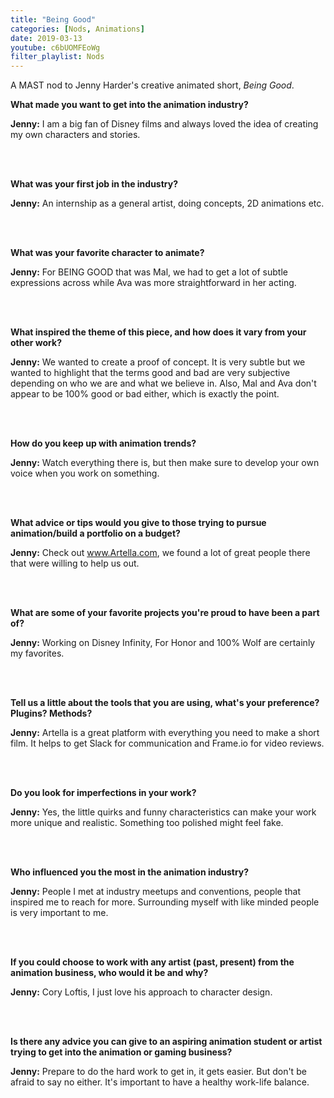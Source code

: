 ```yaml
---
title: "Being Good"
categories: [Nods, Animations]
date: 2019-03-13
youtube: c6bUOMFEoWg
filter_playlist: Nods
---
```


A MAST nod to Jenny Harder's creative animated short, _Being Good_.

<star></star>

**What made you want to get into the animation industry?**

**Jenny:** I am a big fan of Disney films and always loved the idea of creating my own characters and stories.

<br /><br />

**What was your first job in the industry?**

**Jenny:** An internship as a general artist, doing concepts, 2D animations etc.

<br /><br />


**What was your favorite character to animate?**

**Jenny:** For BEING GOOD that was Mal, we had to get a lot of subtle expressions across while Ava was more straightforward in her acting.

<br /><br />


**What inspired the theme of this piece, and how does it vary from your other work?**

**Jenny:** We wanted to create a proof of concept. It is very subtle but we wanted to highlight that the terms good and bad are very subjective depending on who we are and what we believe in. Also, Mal and Ava don't appear to be 100% good or bad either, which is exactly the point.

<br /><br />

**How do you keep up with animation trends?**

**Jenny:** Watch everything there is, but then make sure to develop your own voice when you work on something.

<br /><br />

**What advice or tips would you give to those trying to pursue animation/build a portfolio on a budget?**

**Jenny:** Check out www.Artella.com, we found a lot of great people there that were willing to help us out.

<br /><br />


**What are some of your favorite projects you're proud to have been a part of?**

**Jenny:** Working on Disney Infinity, For Honor and 100% Wolf are certainly my favorites.

<br /><br />

**Tell us a little about the tools that you are using, what's your preference? Plugins? Methods?**

**Jenny:** Artella is a great platform with everything you need to make a short film. It helps to get Slack for communication and Frame.io for video reviews.

<br /><br />

**Do you look for imperfections in your work?**

**Jenny:** Yes, the little quirks and funny characteristics can make your work more unique and realistic. Something too polished might feel fake.

<br /><br />

**Who influenced you the most in the animation industry?**

**Jenny:** People I met at industry meetups and conventions, people that inspired me to reach for more. Surrounding myself with like minded people is very important to me.

<br /><br />

**If you could choose to work with any artist (past, present) from the animation business, who would it be and why?**

**Jenny:** Cory Loftis, I just love his approach to character design.

<br /><br />

**Is there any advice you can give to an aspiring animation student or artist trying to get into the animation or gaming business?**

**Jenny:** Prepare to do the hard work to get in, it gets easier. But don't be afraid to say no either. It's important to have a healthy work-life balance.